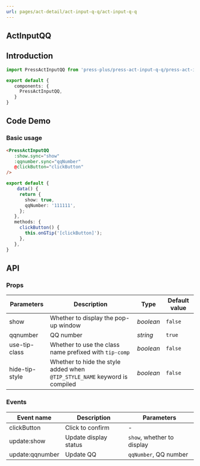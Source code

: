 ```yaml
---
url: pages/act-detail/act-input-q-q/act-input-q-q
---
```


## ActInputQQ 


## Introduction

```ts
import PressActInputQQ from 'press-plus/press-act-input-q-q/press-act-input-q-q';

export default {
   components: {
     PressActInputQQ,
   }
}
```

## Code Demo

### Basic usage

```html
<PressActInputQQ
   :show.sync="show"
   :qqnumber.sync="qqNumber"
   @clickButton="clickButton"
/>
```

```ts
export default {
    data() {
     return {
       show: true,
       qqNumber: '111111',
     };
   },
   methods: {
     clickButton() {
       this.onGTip('[clickButton]');
     },
   },
}
```

## API

### Props

| Parameters     | Description                                                                | Type      | Default value |
| -------------- | -------------------------------------------------------------------------- | --------- | ------------- |
| show           | Whether to display the pop-up window                                       | _boolean_ | `false`       |
| qqnumber       | QQ number                                                                  | _string_  | `true`        |
| use-tip-class  | Whether to use the class name prefixed with `tip-comp`                     | _boolean_ | `false`       |
| hide-tip-style | Whether to hide the style added when `@TIP_STYLE_NAME` keyword is compiled | _boolean_ | `false`       |



### Events

| Event name      | Description           | Parameters                 |
| --------------- | --------------------- | -------------------------- |
| clickButton     | Click to confirm      | -                          |
| update:show     | Update display status | `show`, whether to display |
| update:qqnumber | Update QQ             | `qqNumber`, QQ number      |